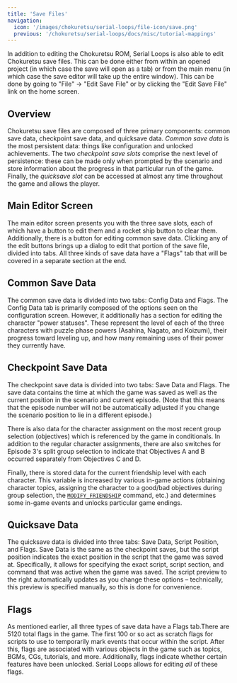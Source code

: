 ```yaml
---
title: 'Save Files'
navigation:
  icon: '/images/chokuretsu/serial-loops/file-icon/save.png'
  previous: '/chokuretsu/serial-loops/docs/misc/tutorial-mappings'
---
```


In addition to editing the Chokuretsu ROM, Serial Loops is also able to edit Chokuretsu save files. This can be done either from within
an opened project (in which case the save will open as a tab) or from the main menu (in which case the save editor will take up the entire window).
This can be done by going to "File" &rarr; "Edit Save File" or by clicking the "Edit Save File" link on the home screen.

## Overview
Chokuretsu save files are composed of three primary components: common save data, checkpoint save data, and quicksave data.
_Common save data_ is the most persistent data: things like configuration and unlocked achievements. The two _checkpoint save slots_
comprise the next level of persistence: these can be made only when prompted by the scenario and store information about the progress
in that particular run of the game. Finally, the _quicksave slot_ can be accessed at almost any time throughout the game and allows
the player.

## Main Editor Screen
The main editor screen presents you with the three save slots, each of which have a button to edit them and a rocket ship button to clear them.
Additionally, there is a button for editing common save data. Clicking any of the edit buttons brings up a dialog to edit that portion of the
save file, divided into tabs. All three kinds of save data have a "Flags" tab that will be covered in a separate section at the end.

## Common Save Data
The common save data is divided into two tabs: Config Data and Flags. The Config Data tab is primarily composed of the options seen
on the configuration screen. However, it additionally has a section for editing the character "power statuses". These represent the level
of each of the three characters with puzzle phase powers (Asahina, Nagato, and Koizumi), their progress toward leveling up, and how many
remaining uses of their power they currently have.

## Checkpoint Save Data
The checkpoint save data is divided into two tabs: Save Data and Flags. The save data contains the time at which the game was saved as well
as the current position in the scenario and current episode. (Note that this means that the episode number will not be automatically adjusted
if you change the scenario position to lie in a different episode.)

There is also data for the character assignment on the most recent group selection (objectives) which is referenced by the game in conditionals.
In addition to the regular character assignments, there are also switches for Episode 3's split group selection to indicate that Objectives A and
B occurred separately from Objectives C and D.

Finally, there is stored data for the current friendship level with each character. This variable is increased by various in-game actions (obtaining
character topics, assigning the character to a good/bad objectives during group selection, the [`MODIFY_FRIENDSHIP`](scripts/commands#modify_friendship)
command, etc.) and determines some in-game events and unlocks particular game endings.

## Quicksave Data
The quicksave data is divided into three tabs: Save Data, Script Position, and Flags. Save Data is the same as the checkpoint saves, but the script
position indicates the exact position in the script that the game was saved at. Specifically, it allows for specifying the exact script, script section,
and command that was active when the game was saved. The script preview to the right automatically updates as you change these options &ndash; technically,
this preview is specified manually, so this is done for convenience.

## Flags
As mentioned earlier, all three types of save data have a Flags tab.There are 5120 total flags in the game. The first 100 or so act as scratch flags for
scripts to use to temporarily mark events that occur within the script. After this, flags are associated with various objects in the game such as topics,
BGMs, CGs, tutorials, and more. Additionally, flags indicate whether certain features have been unlocked. Serial Loops allows for editing _all_ of these
flags.